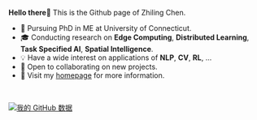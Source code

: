 **Hello there👋** This is the Github page of Zhiling Chen.

- 📖 Pursuing PhD in ME at University of Connecticut.
- 🎓 Conducting research on **Edge Computing**, **Distributed Learning**, **Task Specified AI**, **Spatial Intelligence**.
- 💡  Have a wide interest on applications of **NLP**, **CV**, **RL**, ...
- 👀 Open to collaborating on new projects.
- 💬 Visit my [homepage](https://ed1sonchen.github.io//) for more information.

<br>

[![我的 GitHub 数据](https://github-readme-stats.vercel.app/api?username=Ed1sonChen)]()
